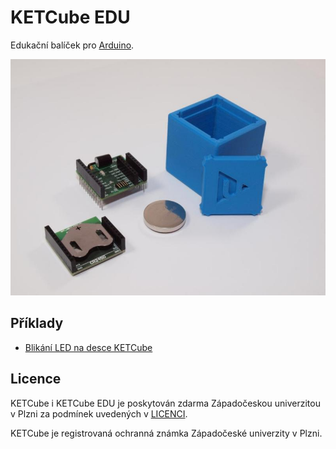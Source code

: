 # KETCube EDU

Edukační balíček pro [Arduino](https://www.arduino.cc).

![KETCube platform OLD PHOTO](ketCube_all_photo_webQ.jpg)

## Příklady
  * [Blikání LED na desce KETCube](pages/example_onBoardLED.md)

## Licence

KETCube i KETCube EDU je poskytován zdarma Západočeskou univerzitou v Plzni za podmínek uvedených v [LICENCI](LICENSE.md).

KETCube je registrovaná ochranná známka Západočeské univerzity v Plzni.

